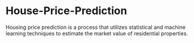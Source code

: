 # House-Price-Prediction
Housing price prediction is a process that utilizes statistical and machine learning  techniques to estimate the market value of residential properties.
